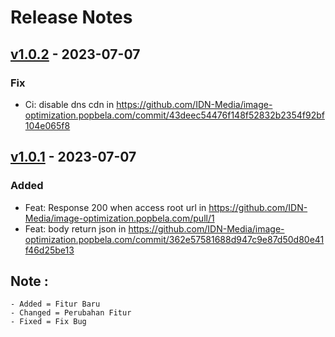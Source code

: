 # Release Notes

## [v1.0.2](https://github.com/IDN-Media/image-optimization.popbela.com/tree/release/1.0.1) - 2023-07-07
### Fix
- Ci: disable dns cdn in https://github.com/IDN-Media/image-optimization.popbela.com/commit/43deec54476f148f52832b2354f92bf104e065f8


## [v1.0.1](https://github.com/IDN-Media/image-optimization.popbela.com/tree/release/1.0.1) - 2023-07-07
### Added
- Feat: Response 200 when access root url in https://github.com/IDN-Media/image-optimization.popbela.com/pull/1
- Feat: body return json in https://github.com/IDN-Media/image-optimization.popbela.com/commit/362e57581688d947c9e87d50d80e41f46d25be13


## Note :
```
- Added = Fitur Baru
- Changed = Perubahan Fitur
- Fixed = Fix Bug
```